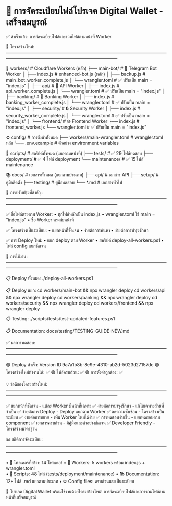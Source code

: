 🎯 การจัดระเบียบไฟล์โปรเจค Digital Wallet - เสร็จสมบูรณ์
================================================================

✅ สำเร็จแล้ว: การจัดระเบียบไฟล์และรวมไฟล์ตามหน้าที่ Worker

📁 โครงสร้างใหม่:
━━━━━━━━━━━━━━━━━━━━━━━━━━━━━━━━━━━━━━━━━━━━━━━━━━━━━━━━━━━━━

🚀 workers/                    # Cloudflare Workers (หลัก)
├── main-bot/                  # 🤖 Telegram Bot Worker
│   ├── index.js              # enhanced-bot.js (หลัก)
│   ├── backup.js             # main_bot_worker_complete.js
│   └── wrangler.toml         # ✅ ปรับเป็น main = "index.js"
│
├── api/                       # 🔌 API Worker
│   ├── index.js              # api_worker_complete.js
│   └── wrangler.toml         # ✅ ปรับเป็น main = "index.js"
│
├── banking/                   # 🏦 Banking Worker
│   ├── index.js              # banking_worker_complete.js
│   └── wrangler.toml         # ✅ ปรับเป็น main = "index.js"
│
├── security/                  # 🔒 Security Worker
│   ├── index.js              # security_worker_complete.js
│   └── wrangler.toml         # ✅ ปรับเป็น main = "index.js"
│
└── frontend/                  # 🌐 Frontend Worker
    ├── index.js              # frontend_worker.js
    └── wrangler.toml         # ✅ ปรับเป็น main = "index.js"

⚙️ config/                     # การตั้งค่าทั้งหมด
├── workers/main-wrangler.toml # wrangler.toml หลัก
└── .env.example              # ตัวอย่าง environment variables

📝 scripts/                    # สคริปต์ทั้งหมด (แยกตามหน้าที่)
├── tests/                     # ✅ 29 ไฟล์ทดสอบ
├── deployment/                # ✅ 4 ไฟล์ deployment
└── maintenance/               # ✅ 15 ไฟล์ maintenance

📚 docs/                       # เอกสารทั้งหมด (แยกตามประเภท)
├── api/                       # เอกสาร API
├── setup/                     # คู่มือติดตั้ง
├── testing/                   # คู่มือทดสอบ
└── *.md                       # เอกสารทั่วไป

🔧 การปรับปรุงที่สำคัญ:
━━━━━━━━━━━━━━━━━━━━━━━━━━━━━━━━━━━━━━━━━━━━━━━━━━━━━━━━━━━━━

✅ ชื่อไฟล์ตรงตาม Worker:
   • ทุกไฟล์หลักเป็น index.js
   • wrangler.toml ใช้ main = "index.js"
   • ชื่อ Worker ตรงกับหน้าที่

✅ โครงสร้างเป็นระเบียบ:
   • แยกหน้าที่ชัดเจน
   • ง่ายต่อการค้นหา
   • ง่ายต่อการบำรุงรักษา

✅ การ Deploy ใหม่:
   • แยก deploy ตาม Worker
   • สคริปต์ deploy-all-workers.ps1
   • ไฟล์ config แยกชัดเจน

🚀 การใช้งาน:
━━━━━━━━━━━━━━━━━━━━━━━━━━━━━━━━━━━━━━━━━━━━━━━━━━━━━━━━━━━━━

📋 Deploy ทั้งหมด:
./deploy-all-workers.ps1

📋 Deploy แยก:
cd workers/main-bot && npx wrangler deploy
cd workers/api && npx wrangler deploy
cd workers/banking && npx wrangler deploy
cd workers/security && npx wrangler deploy
cd workers/frontend && npx wrangler deploy

📋 Testing:
./scripts/tests/test-updated-features.ps1

📋 Documentation:
docs/testing/TESTING-GUIDE-NEW.md

✅ ผลการทดสอบ:
━━━━━━━━━━━━━━━━━━━━━━━━━━━━━━━━━━━━━━━━━━━━━━━━━━━━━━━━━━━━━

🟢 Deploy สำเร็จ: Version ID 9a7a1b8b-8e9e-4310-ab2d-5023d27157dc
🟢 โครงสร้างใหม่ทำงานได้: ✅
🟢 ไฟล์ครบถ้วน: ✅
🟢 การตั้งค่าถูกต้อง: ✅

💡 ข้อดีของโครงสร้างใหม่:
━━━━━━━━━━━━━━━━━━━━━━━━━━━━━━━━━━━━━━━━━━━━━━━━━━━━━━━━━━━━━

✅ แยกหน้าที่ชัดเจน - แต่ละ Worker มีหน้าที่เฉพาะ
✅ ง่ายต่อการบำรุงรักษา - แก้ไขเฉพาะส่วนที่จำเป็น
✅ ง่ายต่อการ Deploy - Deploy แยกตาม Worker
✅ ลดความซับซ้อน - โครงสร้างเป็นระเบียบ
✅ ง่ายต่อการขยาย - เพิ่ม Worker ใหม่ได้ง่าย
✅ การทดสอบง่ายขึ้น - แยกทดสอบตาม component
✅ เอกสารครบถ้วน - มีคู่มือและตัวอย่างชัดเจน
✅ Developer Friendly - โครงสร้างมาตรฐาน

📊 สถิติการจัดระเบียบ:
━━━━━━━━━━━━━━━━━━━━━━━━━━━━━━━━━━━━━━━━━━━━━━━━━━━━━━━━━━━━━

• 📁 โฟลเดอร์ที่สร้าง: 14 โฟลเดอร์
• 🔧 Workers: 5 workers พร้อม index.js + wrangler.toml  
• 📝 Scripts: 48 ไฟล์ (tests/deployment/maintenance)
• 📚 Documentation: 12+ ไฟล์ .md แยกตามประเภท
• ⚙️ Config files: ครบถ้วนและเป็นระเบียบ

🎉 โปรเจค Digital Wallet พร้อมใช้งานด้วยโครงสร้างใหม่!
   การจัดระเบียบไฟล์และการรวมไฟล์ตามหน้าที่เสร็จสมบูรณ์
